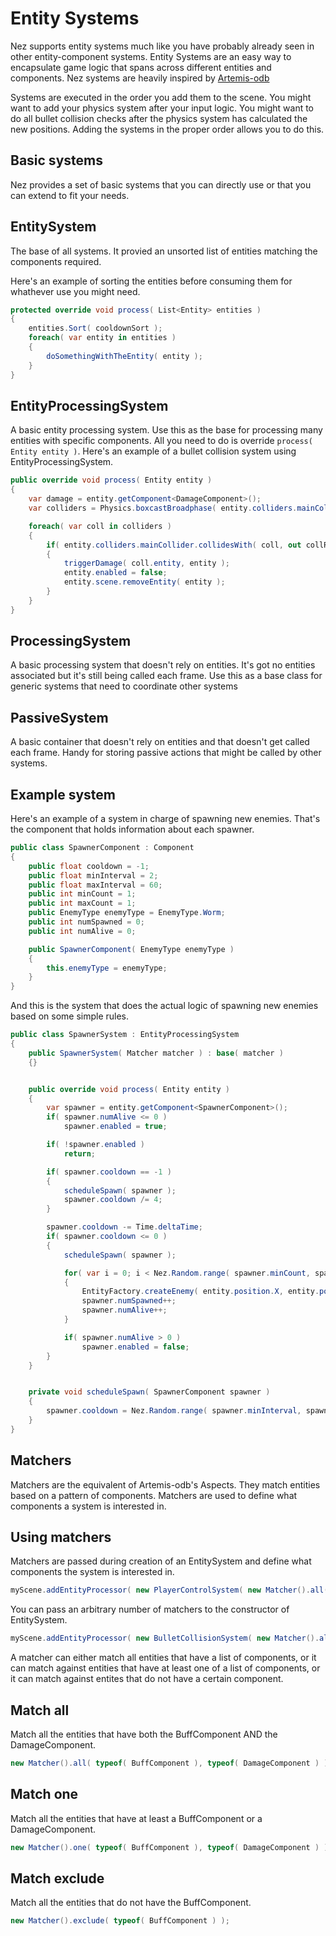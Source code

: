 Entity Systems
============
Nez supports entity systems much like you have probably already seen in other entity-component systems. Entity Systems are an easy way to encapsulate game logic that spans across different entities and components. Nez systems are heavily inspired by [Artemis-odb](https://github.com/junkdog/artemis-odb)

Systems are executed in the order you add them to the scene. You might want to add your physics system after your input logic. You might want to do all bullet collision checks after the physics system has calculated the new positions. Adding the systems in the proper order allows you to do this.


## Basic systems
Nez provides a set of basic systems that you can directly use or that you can extend to fit your needs.


## EntitySystem
The base of all systems. It provied an unsorted list of entities matching the components required.

Here's an example of sorting the entities before consuming them for whathever use you might need.

```cs
protected override void process( List<Entity> entities )
{
	entities.Sort( cooldownSort );
	foreach( var entity in entities )
	{
		doSomethingWithTheEntity( entity );
	}
}
```


## EntityProcessingSystem
A basic entity processing system. Use this as the base for processing many entities with specific components. All you need to do is override `process( Entity entity )`. Here's an example of a bullet collision system using EntityProcessingSystem.

```cs
public override void process( Entity entity )
{
	var damage = entity.getComponent<DamageComponent>();
	var colliders = Physics.boxcastBroadphase( entity.colliders.mainCollider.bounds, damage.layerMask );

	foreach( var coll in colliders )
	{
		if( entity.colliders.mainCollider.collidesWith( coll, out collResult ) )
		{
			triggerDamage( coll.entity, entity );
			entity.enabled = false;
			entity.scene.removeEntity( entity );
		}
	}
}
```


## ProcessingSystem
A basic processing system that doesn't rely on entities. It's got no entities associated but it's still being called each frame. Use this as a base class for generic systems that need to coordinate other systems


## PassiveSystem
A basic container that doesn't rely on entities and that doesn't get called each frame. Handy for storing passive actions that might be called by other systems.


## Example system
Here's an example of a system in charge of spawning new enemies. That's the component that holds information about each spawner.

```cs
public class SpawnerComponent : Component
{
	public float cooldown = -1;
	public float minInterval = 2;
	public float maxInterval = 60;
	public int minCount = 1;
	public int maxCount = 1;
	public EnemyType enemyType = EnemyType.Worm;
	public int numSpawned = 0;
	public int numAlive = 0;

	public SpawnerComponent( EnemyType enemyType )
	{
		this.enemyType = enemyType;
	}
}
```

And this is the system that does the actual logic of spawning new enemies based on some simple rules.

```cs
public class SpawnerSystem : EntityProcessingSystem
{
	public SpawnerSystem( Matcher matcher ) : base( matcher )
	{}


	public override void process( Entity entity )
	{
		var spawner = entity.getComponent<SpawnerComponent>();
		if( spawner.numAlive <= 0 )
			spawner.enabled = true;

		if( !spawner.enabled )
			return;

		if( spawner.cooldown == -1 )
		{
			scheduleSpawn( spawner );
			spawner.cooldown /= 4;
		}

		spawner.cooldown -= Time.deltaTime;
		if( spawner.cooldown <= 0 )
		{
			scheduleSpawn( spawner );

			for( var i = 0; i < Nez.Random.range( spawner.minCount, spawner.maxCount ); i++ )
			{
				EntityFactory.createEnemy( entity.position.X, entity.position.Y, spawner.enemyType, entity );
				spawner.numSpawned++;
				spawner.numAlive++;
			}

			if( spawner.numAlive > 0 )
				spawner.enabled = false;
		}
	}


	private void scheduleSpawn( SpawnerComponent spawner )
	{
		spawner.cooldown = Nez.Random.range( spawner.minInterval, spawner.maxInterval );
	}
}
```


## Matchers
Matchers are the equivalent of Artemis-odb's Aspects. They match entities based on a pattern of components. Matchers are used to define what components a system is interested in.


## Using matchers
Matchers are passed during creation of an EntitySystem and define what components the system is interested in.

```cs
myScene.addEntityProcessor( new PlayerControlSystem( new Matcher().all( typeof( PlayerControlComponent ) ) ) );
```

You can pass an arbitrary number of matchers to the constructor of EntitySystem.

```cs
myScene.addEntityProcessor( new BulletCollisionSystem( new Matcher().all( typeof( DamageComponent ), typeof( BulletComponent ) ) ) );
```

A matcher can either match all entities that have a list of components, or it can match against entities that have at least one of a list of components, or it can match against entites that do not have a certain component.


## Match all
Match all the entities that have both the BuffComponent AND the DamageComponent.

```cs
new Matcher().all( typeof( BuffComponent ), typeof( DamageComponent ) );
```


## Match one
Match all the entities that have at least a BuffComponent or a DamageComponent.

```cs
new Matcher().one( typeof( BuffComponent ), typeof( DamageComponent ) );
```


## Match exclude
Match all the entities that do not have the BuffComponent.

```cs
new Matcher().exclude( typeof( BuffComponent ) );
```
